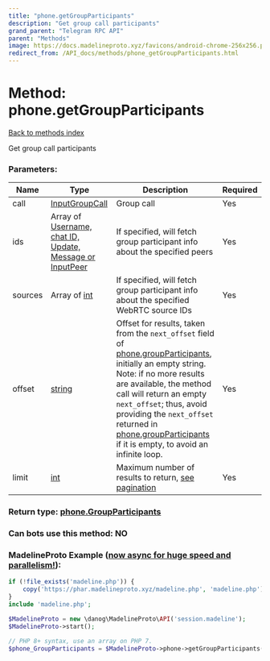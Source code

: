 ```yaml
---
title: "phone.getGroupParticipants"
description: "Get group call participants"
grand_parent: "Telegram RPC API"
parent: "Methods"
image: https://docs.madelineproto.xyz/favicons/android-chrome-256x256.png
redirect_from: /API_docs/methods/phone_getGroupParticipants.html
---
```

# Method: phone.getGroupParticipants
[Back to methods index](index.html)



Get group call participants

### Parameters:

| Name     |    Type       | Description | Required |
|----------|---------------|-------------|----------|
|call|[InputGroupCall](/API_docs/types/InputGroupCall.html) | Group call | Yes|
|ids|Array of [Username, chat ID, Update, Message or InputPeer](/API_docs/types/InputPeer.html) | If specified, will fetch group participant info about the specified peers | Yes|
|sources|Array of [int](/API_docs/types/int.html) | If specified, will fetch group participant info about the specified WebRTC source IDs | Yes|
|offset|[string](/API_docs/types/string.html) | Offset for results, taken from the `next_offset` field of [phone.groupParticipants](../constructors/phone.groupParticipants.html), initially an empty string. <br>Note: if no more results are available, the method call will return an empty `next_offset`; thus, avoid providing the `next_offset` returned in [phone.groupParticipants](../constructors/phone.groupParticipants.html) if it is empty, to avoid an infinite loop. | Yes|
|limit|[int](/API_docs/types/int.html) | Maximum number of results to return, [see pagination](https://core.telegram.org/api/offsets) | Yes|


### Return type: [phone.GroupParticipants](/API_docs/types/phone.GroupParticipants.html)

### Can bots use this method: **NO**


### MadelineProto Example ([now async for huge speed and parallelism!](https://docs.madelineproto.xyz/docs/ASYNC.html)):


```php
if (!file_exists('madeline.php')) {
    copy('https://phar.madelineproto.xyz/madeline.php', 'madeline.php');
}
include 'madeline.php';

$MadelineProto = new \danog\MadelineProto\API('session.madeline');
$MadelineProto->start();

// PHP 8+ syntax, use an array on PHP 7.
$phone_GroupParticipants = $MadelineProto->phone->getGroupParticipants(call: InputGroupCall, ids: [InputPeer, InputPeer], sources: [int, int], offset: 'string', limit: int, );
```

